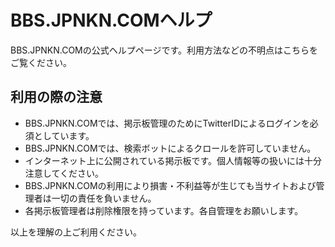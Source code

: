 # BBS.JPNKN.COMヘルプ

BBS.JPNKN.COMの公式ヘルプページです。利用方法などの不明点はこちらをご覧ください。

## 利用の際の注意

* BBS.JPNKN.COMでは、掲示板管理のためにTwitterIDによるログインを必須としています。
* BBS.JPNKN.COMでは、検索ボットによるクロールを許可していません。
* インターネット上に公開されている掲示板です。個人情報等の扱いには十分注意してください。
* BBS.JPNKN.COMの利用により損害・不利益等が生じても当サイトおよび管理者は一切の責任を負いません。
* 各掲示板管理者は削除権限を持っています。各自管理をお願いします。

以上を理解の上ご利用ください。
